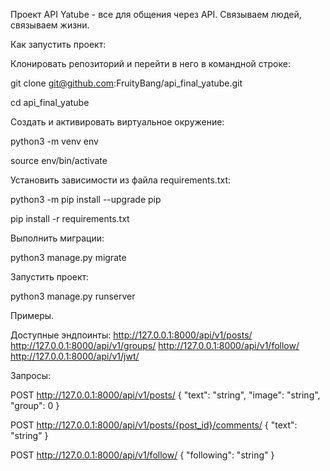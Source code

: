 Проект API Yatube - все для общения через API. Связываем людей, связываем жизни.

Как запустить проект:

Клонировать репозиторий и перейти в него в командной строке:

git clone git@github.com:FruityBang/api_final_yatube.git

cd api_final_yatube

Cоздать и активировать виртуальное окружение:

python3 -m venv env

source env/bin/activate

Установить зависимости из файла requirements.txt:

python3 -m pip install --upgrade pip

pip install -r requirements.txt

Выполнить миграции:

python3 manage.py migrate

Запустить проект:

python3 manage.py runserver

Примеры.

Доступные эндпоинты: http://127.0.0.1:8000/api/v1/posts/ http://127.0.0.1:8000/api/v1/groups/ http://127.0.0.1:8000/api/v1/follow/ http://127.0.0.1:8000/api/v1/jwt/

Запросы:

POST http://127.0.0.1:8000/api/v1/posts/ { "text": "string", "image": "string", "group": 0 }

POST http://127.0.0.1:8000/api/v1/posts/{post_id}/comments/ { "text": "string" }

POST http://127.0.0.1:8000/api/v1/follow/ { "following": "string" }